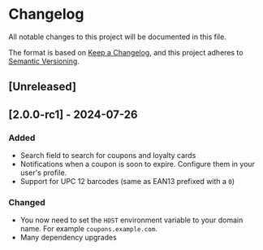 # Changelog

All notable changes to this project will be documented in this file.

The format is based on [Keep a Changelog](https://keepachangelog.com/en/1.1.0/),
and this project adheres to [Semantic Versioning](https://semver.org/spec/v2.0.0.html).

## [Unreleased]

## [2.0.0-rc1] - 2024-07-26

### Added

- Search field to search for coupons and loyalty cards
- Notifications when a coupon is soon to expire. Configure them in your user's profile.
- Support for UPC 12 barcodes (same as EAN13 prefixed with a `0`)

### Changed

- You now need to set the `HOST` environment variable to your domain name. For example `coupons.example.com`.
- Many dependency upgrades
